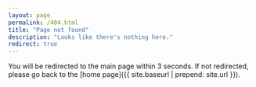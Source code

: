 ```yaml
---
layout: page
permalink: /404.html
title: "Page not found"
description: "Looks like there's nothing here."
redirect: true
---
```


You will be redirected to the main page within 3 seconds. If not redirected, please go back to the [home page]({{ site.baseurl | prepend: site.url }}).
